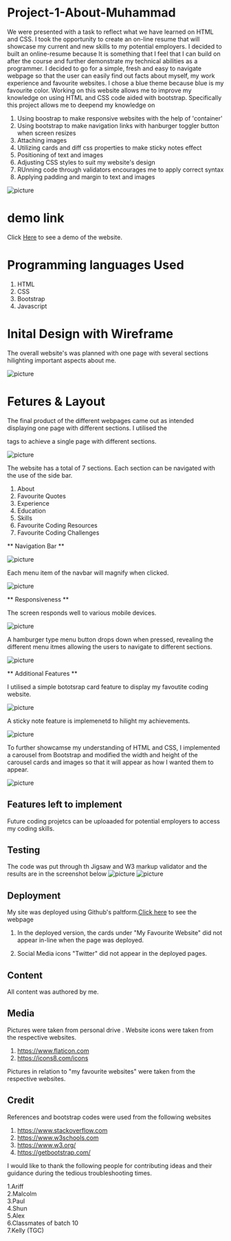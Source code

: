 # Project-1-About-Muhammad
We were presented with a task to reflect what we have learned on HTML and CSS.
I took the opportunity to create an on-line resume that will showcase my current and new skills to my potential employers. 
I decided to built an online-resume because It is something that I feel that I can build on after the course and further demonstrate my technical abilities as a programmer.
I decided to go for a simple, fresh and easy to navigate webpage so that the user can easily find out facts about myself, my work experience
and favourite websites. I chose a blue theme because blue is my favourite color.
Working on this website allows me to improve my knowledge on using HTML and CSS code aided with bootstrap.
Specifically this project allows me to deepend my knowledge on
1) Using boostrap to make responsive websites with the help of 'container'
2) Using bootstrap to make navigation links with hanburger toggler button when screen resizes
3) Attaching images
4) Utilizing cards and diff css properties to make sticky notes effect
5) Positioning of text and images
6) Adjusting CSS styles to suit my website's design
7) RUnning code through validators encourages me to apply correct syntax
8) Applying padding and margin to text and images

![picture](assets/images/screenshot.png)

# demo link

Click <a href="https://muhammad-mo.github.io/Muhammad-portfolio/" target="blank">Here</a> to see a demo of the website.


# Programming languages Used

1. HTML
2. CSS
3. Bootstrap 
4. Javascript

# Inital Design with Wireframe

The overall website's was planned with one page with several sections hilighting important aspects about me.

![picture](assets/images/wireframe.png)

# Fetures & Layout

The final product of the different webpages came out as intended displaying one page with different sections.
I utilised the <section> tags to achieve a single page with different sections.

![picture](assets/images/screenshot.png)

The website has a total of 7 sections. Each section can be navigated with the use of the side bar.

1. About
2. Favourite Quotes
3. Experience
4. Education
5. Skills
6. Favourite Coding Resources
7. Favourite Coding Challenges

** Navigation Bar **

![picture](assets/images/sidenavbar.png)

Each menu item of the navbar will magnify when clicked.

![picture](assets/images/sidenavbar2.PNG)

** Responsiveness **

The screen responds well to various mobile devices.

![picture](assets/images/responsive.PNG)

A hamburger type menu button drops down when pressed, revealing the different menu itmes allowing the users to navigate to different sections.

![picture](assets/images/menudrop.jpg)

** Additional Features **

I utilised a simple bototsrap card feature to display my favoutite coding website.

![picture](assets/images/cards.png)

A sticky note feature is implemenetd to hilight my achievements.

![picture](assets/images/stickynote.png)

To further showcamse my understanding of HTML and CSS, I implemented a carousel from Bootstrap and modified the width and height of the carousel cards and images so that it will appear as how I wanted them to appear.

![picture](assets/images/carouel.png)



















# Features left to implement

Future coding projetcs can be uploaaded for potential employers to  access my coding skills.


# Testing
The code was put through th Jigsaw and W3 markup validator and the results are in the screenshot below
![picture](assets/images/HTMLchecker.png)
![picture](assets/images/w3c.png)







# Deployment

My site was deployed using Github's paltform.<a href="https://muhammad-mo.github.io/Muhammad-portfolio/" target="blank">Click here</a> to see the webpage

1)  In the deployed version, the cards under "My Favourite Website" did not appear in-line when
the page was deployed.

2) Social Media icons "Twitter" did not appear in the deployed pages.

# Content

All content was authored by me.

# Media

Pictures were taken from personal drive .
Website icons were taken from the respective websites.
1) https://www.flaticon.com </br>
2) https://icons8.com/icons

Pictures in relation to "my favourite websites" were taken from the respective websites.

# Credit

References and bootstrap codes were used from the following websites

1. https://www.stackoverflow.com
2. https://www.w3schools.com
3. https://www.w3.org/
4. https://getbootstrap.com/

I would like to thank the following people for contributing ideas and their guidance
during the tedious troubleshooting times.

1.Ariff</br>
2.Malcolm</br>
3.Paul</br>
4.Shun</br>
5.Alex</br>
6.Classmates of batch 10</br>
7.Kelly (TGC)




